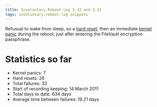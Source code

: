 ```yaml
---
title: Involuntary Reboot Log 3.32 and 3.33
tags: involuntary.reboot.log snippets
---
```


Refusual to wake from sleep, so a [hard reset](/wiki/hard_reset); then an immediate [kernel panic](/wiki/kernel_panic) during the reboot, just after entering the FileVault encryption passphrase.

# Statistics so far

-   Kernel panics: 7
-   Hard resets: 26
-   Total failures: 33
-   Start of recording keeping: 14 March 2011
-   Total days to date: 634 days
-   Average time between failures: 19.21 days
